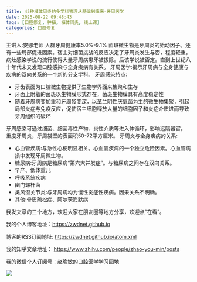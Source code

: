 ```yaml
---
title: 45种植体周炎的多学科管理从基础到临床-牙周医学
date: 2025-08-22 09:48:43
tags: [口腔修复, 种植, 植体周炎, 线上课]
categories: 口腔修复
---
```

主讲人:安娜老师
人群牙周健康率5.0%-9.1%
菌斑微生物是牙周炎的始动因子。还有一些局部促进因素。宿主对细菌挑战的反应决定了牙周炎发生与否，程度轻重。
病灶感染学说的流行使得大量牙周病患牙被拔除。后该学说被否定。直到上世纪八十年代末又发现口腔感染与全身疾病有关系。
牙周医学:揭示牙周病与全身健康与疾病的双向关系的一个新的分支学科。
牙周感染特点:
- 牙齿表面为口腔微生物提供了生物学界面来集聚和生存
- 牙面上附着的菌斑以生物膜形式存在，菌斑生物膜具有高度稳定性
- 随着牙周病变加重和牙周袋变深，以革兰阴性厌氧菌为主的微生物集聚，引起局部炎症与免疫反应，促使宿主细胞释放大量的细胞因子和炎症介质进而导致牙周组织的破坏

牙周感染可通过细菌、细菌毒性产物、炎性介质等进入体循环，影响远隔器官。
重度牙周炎，牙周袋壁的表面积50-72平方厘米。
牙周炎与全身疾病的关系:
- 心血管疾病:与急性心梗明显相关。心血管疾病的一个独立危险因素。心血管病损中发现牙周微生物。
- 糖尿病:牙周病是糖尿病“第六大并发症”。与糖尿病之间存在双向关系。
- 早产、低体重儿
- 呼吸系统疾病
- 幽门螺杆菌
- 类风湿关节炎:与牙周病均为慢性炎症性疾病。因果关系不明确。
- 其他:骨质疏松症、阿尔茨海默病





我发文章的三个地方，欢迎大家在朋友圈等地方分享，欢迎点“在看”。

我的个人博客地址：https://zwdnet.github.io

博客的RSS订阅地址: https://zwdnet.github.io/atom.xml

我的知乎文章地址： https://www.zhihu.com/people/zhao-you-min/posts

我的微信个人订阅号：赵瑜敏的口腔医学学习园地

![](https://zymblog-1258069789.cos.ap-chengdu.myqcloud.com/other/wx.jpg)
